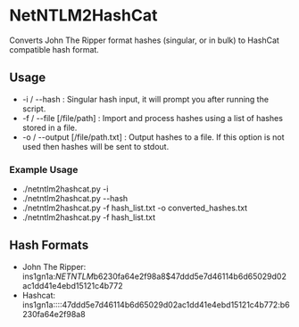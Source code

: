 # NetNTLM2HashCat
Converts John The Ripper format hashes (singular, or in bulk) to HashCat compatible hash format.

## Usage
* -i / --hash                     :  Singular hash input, it will prompt you after running the script.
* -f / --file [/file/path]        :  Import and process hashes using a list of hashes stored in a file.
* -o / --output [/file/path.txt]  :  Output hashes to a file. If this option is not used then hashes will be sent to stdout.

### Example Usage
*  ./netntlm2hashcat.py -i
*  ./netntlm2hashcat.py --hash
*  ./netntlm2hashcat.py -f hash_list.txt -o converted_hashes.txt
*  ./netntlm2hashcat.py -f hash_list.txt

## Hash Formats
* John The Ripper: ins1gn1a:$NETNTLM$b6230fa64e2f98a8$47ddd5e7d46114b6d65029d02ac1dd41e4ebd15121c4b772
* Hashcat: ins1gn1a::::47ddd5e7d46114b6d65029d02ac1dd41e4ebd15121c4b772:b6230fa64e2f98a8
